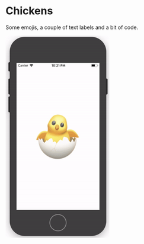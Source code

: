 # Chickens

Some emojis, a couple of text labels and a bit of code.

![Chickens](Chickens.gif "cluck cluck cluck")
